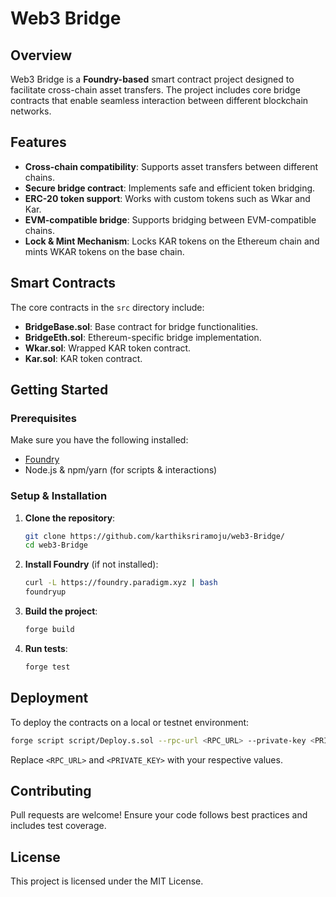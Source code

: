 # Web3 Bridge

## Overview
Web3 Bridge is a **Foundry-based** smart contract project designed to facilitate cross-chain asset transfers. The project includes core bridge contracts that enable seamless interaction between different blockchain networks. 

## Features
- **Cross-chain compatibility**: Supports asset transfers between different chains.
- **Secure bridge contract**: Implements safe and efficient token bridging.
- **ERC-20 token support**: Works with custom tokens such as Wkar and Kar.
- **EVM-compatible bridge**: Supports bridging between EVM-compatible chains.
- **Lock & Mint Mechanism**: Locks KAR tokens on the Ethereum chain and mints WKAR tokens on the base chain.

## Smart Contracts
The core contracts in the `src` directory include:

- **BridgeBase.sol**: Base contract for bridge functionalities.
- **BridgeEth.sol**: Ethereum-specific bridge implementation.
- **Wkar.sol**: Wrapped KAR token contract.
- **Kar.sol**: KAR token contract.

## Getting Started

### Prerequisites
Make sure you have the following installed:
- [Foundry](https://book.getfoundry.sh/getting-started/installation)
- Node.js & npm/yarn (for scripts & interactions)

### Setup & Installation
1. **Clone the repository**:
   ```sh
   git clone https://github.com/karthiksriramoju/web3-Bridge/
   cd web3-Bridge
   ```
2. **Install Foundry** (if not installed):
   ```sh
   curl -L https://foundry.paradigm.xyz | bash
   foundryup
   ```
3. **Build the project**:
   ```sh
   forge build
   ```
4. **Run tests**:
   ```sh
   forge test
   ```

## Deployment
To deploy the contracts on a local or testnet environment:
```sh
forge script script/Deploy.s.sol --rpc-url <RPC_URL> --private-key <PRIVATE_KEY> --broadcast
```
Replace `<RPC_URL>` and `<PRIVATE_KEY>` with your respective values.

## Contributing
Pull requests are welcome! Ensure your code follows best practices and includes test coverage.

## License
This project is licensed under the MIT License.
